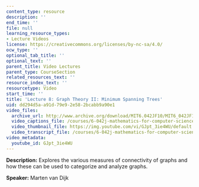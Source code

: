 ```yaml
---
content_type: resource
description: ''
end_time: ''
file: null
learning_resource_types:
- Lecture Videos
license: https://creativecommons.org/licenses/by-nc-sa/4.0/
ocw_type: ''
optional_tab_title: ''
optional_text: ''
parent_title: Video Lectures
parent_type: CourseSection
related_resources_text: ''
resource_index_text: ''
resourcetype: Video
start_time: ''
title: 'Lecture 8: Graph Theory II: Minimum Spanning Trees'
uid: dd294d5a-a91d-79e9-2e58-2bcabb9a90e1
video_files:
  archive_url: http://www.archive.org/download/MIT6.042JF10/MIT6_042JF10_lec08_300k.mp4
  video_captions_file: /courses/6-042j-mathematics-for-computer-science-fall-2010/b7045f84ebb8543fbc983b397c2195ec_GJpt_3ie4WU.vtt
  video_thumbnail_file: https://img.youtube.com/vi/GJpt_3ie4WU/default.jpg
  video_transcript_file: /courses/6-042j-mathematics-for-computer-science-fall-2010/4cd9e7dafa48708210af272844003398_GJpt_3ie4WU.pdf
video_metadata:
  youtube_id: GJpt_3ie4WU
---
```


**Description:** Explores the various measures of connectivity of graphs and how these can be used to categorize and analyze graphs.

**Speaker:** Marten van Dijk


